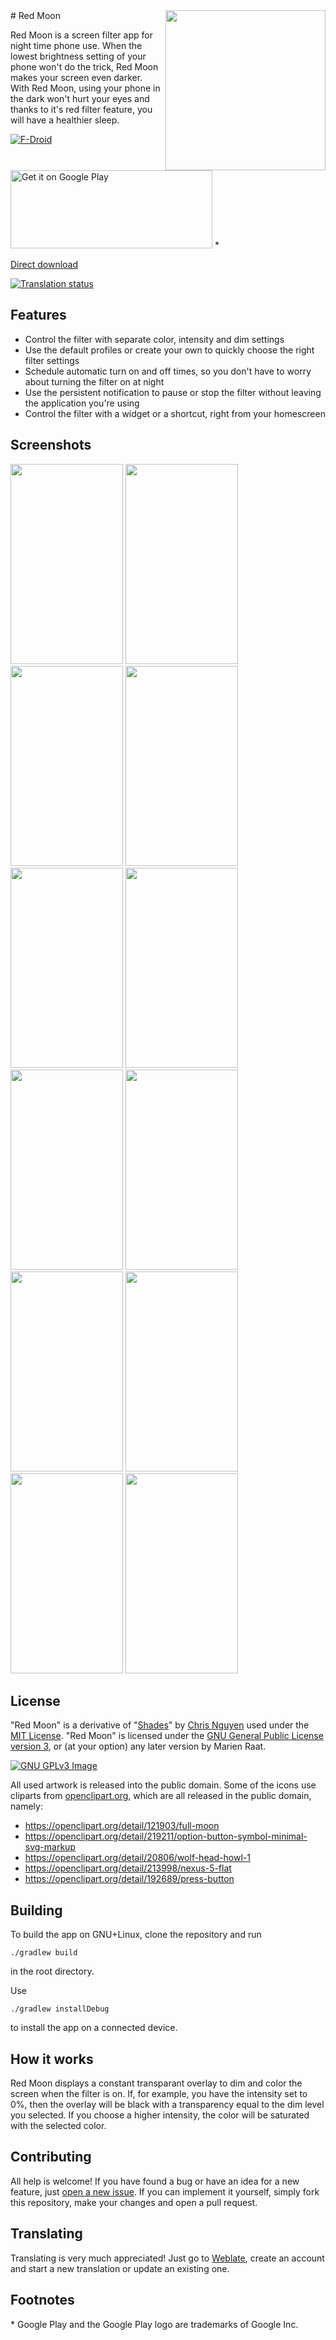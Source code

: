 <img align="right" height="256" src="https://lut.im/3IqLwsAZWH/piFLRMOgNLWmiqB8.png">
# Red Moon 

Red Moon is a screen filter app for night time phone use. When the
lowest brightness setting of your phone won't do the trick, Red Moon
makes your screen even darker. With Red Moon, using your phone in the
dark won't hurt your eyes and thanks to it's red filter feature, you
will have a healthier sleep.

[![F-Droid](https://f-droid.org/wiki/images/0/06/F-Droid-button_get-it-on.png)](https://f-droid.org/repository/browse/?fdid=com.jmstudios.redmoon)

<a href='https://play.google.com/store/apps/details?id=com.jmstudios.redmoon'><img alt='Get it on Google Play' src='https://play.google.com/intl/en_us/badges/images/generic/en_badge_web_generic.png' width="323" height="125"/></a> *

[Direct download](https://github.com/raatmarien/red-moon/releases/download/v2.9.0/red-moon-v2.9.0.apk)

[![Translation status](https://hosted.weblate.org/widgets/red-moon/-/svg-badge.svg)](https://hosted.weblate.org/engage/red-moon/?utm_source=widget)

## Features

* Control the filter with separate color, intensity and dim settings
* Use the default profiles or create your own to quickly choose the
right filter settings
* Schedule automatic turn on and off times, so you don't have to worry
about turning the filter on at night
* Use the persistent notification to pause or stop the filter without
leaving the application you're using
* Control the filter with a widget or a shortcut, right from your
homescreen

## Screenshots

<img src="https://lut.im/UCDOb028ya/L8Tr7OH2tFedCecr.png" width="180" height="320" />
<img src="https://lut.im/fHFiGVkVCE/GyYBXwlMqF1a0P0Y.png" width="180" height="320" />
<img src="https://lut.im/qpg8N8dOre/dyyaoAOxAiBCecXE.png" width="180" height="320" />
<img src="https://lut.im/ZlANzMLu60/ZlIVyUG8VNWxnNIc.png" width="180" height="320" />
<img src="https://lut.im/k4qVX9nWZM/LAno9qNrTm7ARweT.png" width="180" height="320" />
<img src="https://lut.im/UWimrSsPP9/HkyHR2pu7OWli3PI.png" width="180" height="320" />
<img src="https://lut.im/tpijkCL6XC/JSBUepBbw2NTdcPj.png" width="180" height="320" />
<img src="https://lut.im/caWHk3pqNt/dXcbHtO2PGwtl4de.png" width="180" height="320" />
<img src="https://lut.im/ZeTGZaex3n/hbaoW1ELBbUiHF5T.png" width="180" height="320" />
<img src="https://lut.im/uMRoVV8iKl/j8TNR31acQhVovZc.png" width="180" height="320" />
<img src="https://lut.im/pGb91isyUa/jXIIGKXV64UbMyYO.png" width="180" height="320" />
<img src="https://lut.im/hrMQXPXu60/awPk41FXTGtgkUp8.png" width="180" height="320" />

## License

"Red Moon" is a derivative of
"[Shades](https://github.com/cngu/shades)" by
[Chris Nguyen](https://github.com/cngu) used under the
[MIT License](https://github.com/cngu/shades/blob/e240edc1df3e6dd319cd475a739570ff8367d7f8/LICENSE). "Red
Moon" is licensed under the
[GNU General Public License version 3](https://www.gnu.org/licenses/gpl-3.0.html),
or (at your option) any later version by Marien Raat.

[![GNU GPLv3 Image](https://www.gnu.org/graphics/gplv3-127x51.png)](http://www.gnu.org/licenses/gpl-3.0.en.html)

All used artwork is released into the public domain. Some of the icons
use cliparts from [openclipart.org](https://openclipart.org/), which
are all released in the public domain, namely:
* https://openclipart.org/detail/121903/full-moon
* https://openclipart.org/detail/219211/option-button-symbol-minimal-svg-markup
* https://openclipart.org/detail/20806/wolf-head-howl-1
* https://openclipart.org/detail/213998/nexus-5-flat
* https://openclipart.org/detail/192689/press-button

## Building

To build the app on GNU+Linux, clone the repository and run

``` ./gradlew build ```

in the root directory.

Use

``` ./gradlew installDebug ```

to install the app on a connected device.

## How it works

Red Moon displays a constant transparant overlay to dim and color the
screen when the filter is on. If, for example, you have the intensity
set to 0%, then the overlay will be black with a transparency equal to
the dim level you selected. If you choose a higher intensity, the
color will be saturated with the selected color.

## Contributing

All help is welcome! If you have found a bug or have an idea for a new
feature, just
[open a new issue](https://github.com/raatmarien/red-moon/issues/new). If
you can implement it yourself, simply fork this repository, make your
changes and open a pull request.

## Translating

Translating is very much appreciated! Just go to
[Weblate](https://hosted.weblate.org/projects/red-moon/strings/), create
an account and start a new translation or update an existing one.

## Footnotes

\* Google Play and the Google Play logo are trademarks of Google Inc.
